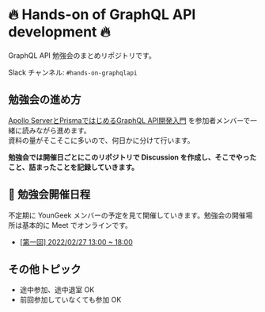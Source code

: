 # 🔥 Hands-on of GraphQL API development 🔥



GraphQL API 勉強会のまとめリポジトリです。

Slack チャンネル: `#hands-on-graphqlapi`

## 勉強会の進め方

[Apollo ServerとPrismaではじめるGraphQL API開発入門](https://zenn.dev/eringiv3/books/a85174531fd56a) を参加者メンバーで一緒に読みながら進めます。  
資料の量がそこそこに多いので、何日かに分けて行います。

**勉強会では開催日ごとにこのリポジトリで Discussion を作成し、そこでやったこと、詰まったことを記録していきます。**

## 📆 勉強会開催日程
不定期に YounGeek メンバーの予定を見て開催していきます。勉強会の開催場所は基本的に Meet でオンラインです。

- [[第一回] 2022/02/27 13:00 ~ 18:00](https://github.com/youngeek-0410/handson-graphql-api/discussions/1****)

## その他トピック

- 途中参加、途中退室 OK
- 前回参加していなくても参加 OK
